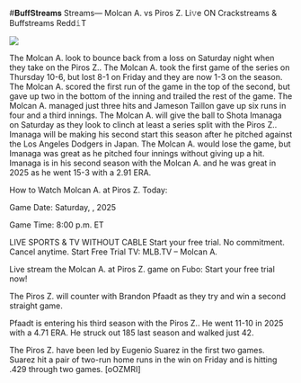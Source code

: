 #𝐁𝐮𝐟𝐟𝐒𝐭𝐫𝐞𝐚𝐦𝐬 Streams— Molcan A. vs Piros Z. Li𝚟e ON Crackstreams & Buffstreams Redd𝚒T  
  
  
[![](https://i.imgur.com/qSNzIqt.png)](https://movie.rssnews.media/IypiulJh.php)  
  
The Molcan A. look to bounce back from a loss on Saturday night when they take on the Piros Z.. The Molcan A. took the first game of the series on Thursday 10-6, but lost 8-1 on Friday and they are now 1-3 on the season. The Molcan A. scored the first run of the game in the top of the second, but gave up two in the bottom of the inning and trailed the rest of the game. The Molcan A. managed just three hits and Jameson Taillon gave up six runs in four and a third innings. The Molcan A. will give the ball to Shota Imanaga on Saturday as they look to clinch at least a series split with the Piros Z.. Imanaga will be making his second start this season after he pitched against the Los Angeles Dodgers in Japan. The Molcan A. would lose the game, but Imanaga was great as he pitched four innings without giving up a hit. Imanaga is in his second season with the Molcan A. and he was great in 2025 as he went 15-3 with a 2.91 ERA.

How to Watch Molcan A. at Piros Z. Today:

Game Date: Saturday, , 2025

Game Time: 8:00 p.m. ET

LIVE SPORTS & TV WITHOUT CABLE
Start your free trial. No commitment. Cancel anytime.
Start Free Trial
TV: MLB.TV – Molcan A.

Live stream the Molcan A. at Piros Z. game on Fubo: Start your free trial now!

The Piros Z. will counter with Brandon Pfaadt as they try and win a second straight game.

Pfaadt is entering his third season with the Piros Z.. He went 11-10 in 2025 with a 4.71 ERA. He struck out 185 last season and walked just 42.

The Piros Z. have been led by Eugenio Suarez in the first two games. Suarez hit a pair of two-run home runs in the win on Friday and is hitting .429 through two games. [oOZMRI]